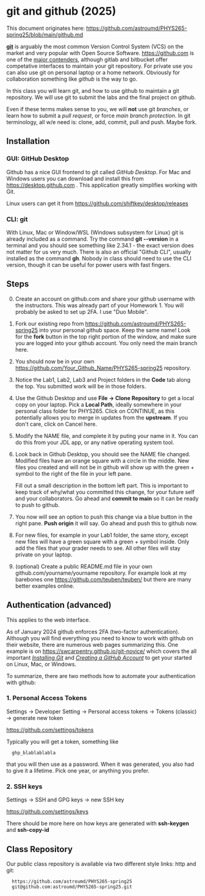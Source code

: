 # git and github (2025)

This document originates here: https://github.com/astroumd/PHYS265-spring25/blob/main/github.md

[**git**](https://xkcd.com/1597/) is arguably the most common Version
Control System (VCS) on the market and very popular with Open Source
Software. https://github.com is one of the [major
contenders](https://en.wikipedia.org/wiki/Comparison_of_source-code-hosting_facilities),
although gitlab and bitbucket offer competative interfaces to maintain
your git repository. For private use you can also use git on
personal laptop or a home network. Obviously for collaboration something
like *github* is the way to go.

In this class you will learn git, and how to use github to maintain a
git repository. We will use git to submit the labs and the final project on github.

Even if these terms makes sense to you, we will **not** use git *branches*, or
learn how to submit a *pull request*, or force *main branch protection*.
In git terminology, all w/e need is:  clone, add, commit, pull and push. Maybe fork.

## Installation

### GUI: GitHub Desktop

Github has a nice GUI frontend to git called *GitHub Desktop*.   For Mac and Windows users
you can download and install this 
from https://desktop.github.com . This application greatly simplifies working with Git.

Linux users can get it from https://github.com/shiftkey/desktop/releases

### CLI: git

With Linux, Mac or Window/WSL (Windows subsystem for Linux)
git is already included as a command. Try the command **git \-\-version** in
a terminal and you should see something like 2.34.1 - the exact version does not matter for
us very much. There is also an official "Github CLI", usually installed as the command
**gh**.  Nobody in class should need to use the CLI version, though it can be useful
for power users with fast fingers.


## Steps

0. Create an account on github.com and share your github username with the instructors.
   This was already part of your Homework 1. You will probably be asked to set up 2FA. I use "Duo Mobile".

1. Fork our existing repo from https://github.com/astroumd/PHYS265-spring25 into your personal github space.
   Keep the same name! Look for the **fork** button in the top right portion of the window, and make sure you
   are logged into your github account.  You only need the main branch here.

2. You should now be in your own https://github.com/Your_Github_Name/PHYS265-spring25 repository.

3. Notice the Lab1, Lab2, Lab3 and Project folders in the **Code** tab along the top.
   You submitted work will be in those folders.

4. Use the Github Desktop and use **File -> Clone Repository**  to get a local copy on your laptop. Pick a **Local Path**,
   ideally somewhere in your personal class folder for PHYS265. Click on CONTINUE, as this potentially allows you
   to merge in updates from the **upstream**. If you don't care, click on Cancel here.

5. Modify the NAME file, and complete it by puting your name in it. You can do this from your JDL app, or
   any native operating system tool.

6. Look back in Github Desktop, you should see the NAME file changed.
   Modified files have an orange square with a circle in the middle.
   New files you created and will not be in github
   will show up with the green + symbol to the right of the file in your left pane. 
   
   Fill out a small description in the bottom left part. This is important to keep track of why/what you
   committed this change, for your future self and your collaborators.
   Go ahead and **commit to main** so it can be ready to push to github.

7. You now will see an option to push this change via a blue button in the right pane. **Push origin** it
   will say. Go ahead and push this to github now.

8. For new files, for example in your Lab1 folder, the same story, except new files will have a green square with
   a green + symbol inside.   Only add the files that your grader needs to see. All other files will stay private on
   your laptop.

9. (optional) Create a public README.md file in your own github.com/yourname/yourname repository.
   For example look at my barebones one   https://github.com/teuben/teuben/   but there are many
   better examples online.



## Authentication (advanced)

This applies to the web interface.

As of January 2024 github enforces 2FA (two-factor authentication). Although you will find
everything you need to know to work with github on their website, there are numerous
web pages summarizing this. One example is on https://swcarpentry.github.io/git-novice/ which
covers the all important
[*Installing Git*](https://swcarpentry.github.io/git-novice/#installing-git)
and
[*Creating a GitHub Account*](https://swcarpentry.github.io/git-novice/#creating-a-github-account)
to get your started on Linux, Mac, or Windows.

To summarize, there are two methods how to automate your authentication with github:

### 1. Personal Access Tokens

Settings -> Developer Setting  -> Personal access tokens -> Tokens (classic) -> generate new token

https://github.com/settings/tokens

Typically you will get a token, something like

      ghp_blablablabla

that you will then use as a password. When it was generated, you also had to give it a lifetime. Pick one year,
or anything you prefer.

### 2. SSH keys

Settings -> SSH and GPG keys -> new SSH key

https://github.com/settings/keys

There should be more here on how keys are generated with **ssh-keygen** and **ssh-copy-id** 

## Class Repository

Our public class repository is available via two different style links: http and git:

      https://github.com/astroumd/PHYS265-spring25
      git@github.com:astroumd/PHYS265-spring25.git

